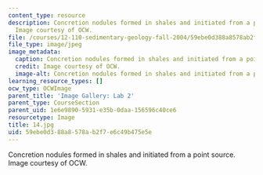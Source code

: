 ```yaml
---
content_type: resource
description: Concretion nodules formed in shales and initiated from a point source.
  Image courtesy of OCW.
file: /courses/12-110-sedimentary-geology-fall-2004/59ebe0d388a8578ab2f7e6c49b475e5e_14.jpg
file_type: image/jpeg
image_metadata:
  caption: Concretion nodules formed in shales and initiated from a point source.
  credit: Image courtesy of OCW.
  image-alt: Concretion nodules formed in shales and initiated from a point source.
learning_resource_types: []
ocw_type: OCWImage
parent_title: 'Image Gallery: Lab 2'
parent_type: CourseSection
parent_uid: 1e6e9890-5931-e35b-0daa-156596c40ce6
resourcetype: Image
title: 14.jpg
uid: 59ebe0d3-88a8-578a-b2f7-e6c49b475e5e
---
```

Concretion nodules formed in shales and initiated from a point source. Image courtesy of OCW.

